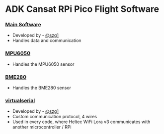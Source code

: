 # ADK Cansat RPi Pico Flight Software

### [Main Software](main.py)
 - Developed by - [@szg1](https://www.github.com/szg1) 
 - Handles data and communication

### [MPU6050](MPU6050.py)
 - Handles the MPU6050 sensor

### [BME280](blink.py)
 - Handles the BME280 sensor

### [virtualserial](virtualserial.py)
 - Developed by - [@szg1](https://www.github.com/szg1) 
 - Custom communication protocol, 4 wires
 - Used in every code, where Heltec WiFi Lora v3 communicates with another microcontroller / RPi
